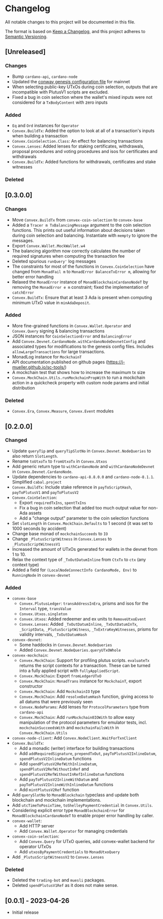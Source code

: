 # Changelog

All notable changes to this project will be documented in this file.

The format is based on [Keep a Changelog](https://keepachangelog.com/en/1.1.0/),
and this project adheres to [Semantic Versioning](https://semver.org/spec/v2.0.0.html).

## [Unreleased]

### Changes

* Bump `cardano-api`, `cardano-node`
* Updated the [conway genesis configuration file](node-config/mainnet/mainnet-conway-genesis.json) for mainnet
* When selecting public-key UTxOs during coin selection, outputs that are incompatible with PlutusV1 scripts are excluded.
* Fixed a bug in coin selection where the wallet's mixed inputs were not considered for a `TxBodyContent` with zero inputs

### Added

- `Eq` and `Ord` instances for `Operator`
- `Convex.BuildTx`: Added the option to look at all of a transaction's inputs when building a transaction
- `Convex.CoinSelection.Class`: An effect for balancing transactions
- `Convex.Lenses`: Added lenses for staking certificates, withdrawals, proposal procedures and voting procedures and isos for certificates and withdrawals
- `Convex.BuildTx`: Added functions for withdrawals, certificates and stake witnesses

### Deleted

## [0.3.0.0]

### Changes

- Move `Convex.BuildTx` from `convex-coin-selection` to `convex-base`
- Added a `Tracer m TxBalancingMessage` argument to the coin selection functions. This prints out useful information about decisions taken during coin selection and balancing. Instantiate with `mempty` to ignore the messages.
- Export `Convex.Wallet.MockWallet.w4`
- The balancing algorithm now correctly calculates the number of required signatures when computing the transaction fee
- Deleted spurious `runQuery'` log messages
- The constraints for most of the functions in `Convex.CoinSelection` have changed from `MonadFail m` to `MonadError BalanceTxError m`, allowing for better error handling
- Relaxed the `MonadError` instance of `MonadBlockchainCardanoNodeT` by removing the `MonadError e m` constraint; fixed the implementation of `catchError`
- `Convex.BuildTx`: Ensure that at least 3 Ada is present when computing minimum UTxO value in `minAdaDeposit`.

### Added

- More fine-grained functions in `Convex.Wallet.Operator` and `Convex.Query` signing & balancing transactions
- JSON instances for `CoinSelectionError` and `BalancingError`
- Add `Convex.Devnet.CardanoNode.withCardanoNodeDevnetConfig` and associated types for modifications to the genesis config files. Includes `allowLargeTransactions` for large transactions.
- MonadLog instance for `MockchainT`
- API documentation published on github pages (https://j-mueller.github.io/sc-tools/)
- A mockchain test that shows how to increase the maximum tx size
- `Convex.MockChain.Utils.runMockchainPropWith` to run a mockchain action in a quickcheck property with custom node params and initial distribution

### Deleted

- `Convex.Era`, `Convex.Measure`, `Convex.Event` modules

## [0.2.0.0]

### Changed

* Update `queryTip` and `queryTipSlotNo` in `Convex.Devnet.NodeQueries` to also return `SlotLength`.
* Rename `toUtxoTx` to `fromUtxoTx` in `Convex.Utxos`
* Add generic return type to `withCardanoNode` and `withCardanoNodeDevnet` in `Convex.Devnet.CardanoNode`.
* Update dependencies to `cardano-api-8.8.0.0` and `cardano-node-8.1.1`. Simplified `cabal.project`
* `Convex.BuildTx`: Include stake reference in `payToScriptHash`, `payToPlutusV1` and `payToPlutusV2`
* `Convex.CoinSelection`:
  - Export `requiredTxIns`, `spentTxIns`
  - Fix a bug in coin selection that added too much output value for non-Ada assets
  - Add a "change output" parameter to the coin selection functions
* Set `slotLength` in `Convex.MockChain.Defaults` to 1 second (it was set to 1000 seconds by accident)
* Change base monad of `mockchainSucceeds` to `IO`
* Change `_PlutusScriptWitness` in `Convex.Lenses` to `_PlutusScriptWitnessV1`
* Increased the amount of UTxOs generated for wallets in the devnet from 1 to 10.
* Relax the context type of `_TxOutDatumInline` from `CtxTx` to `ctx` (any context type)
* Added a field for `(LocalNodeConnectInfo CardanoMode, Env)` to `RunningNode` in `convex-devnet`

### Added

* `convex-base`
  - `Convex.PlutusLedger`: `transAddressInEra`, prisms and isos for the `Interval` type, `transValue`
  - `Convex.Utxos.singleton`
  - `Convex.Utxos`: Added redeemer and ex units to `RemoveUtxoEvent`
  - `Convex.Lenses`: Added `_TxOutDatumInline`, `_TxOutDatumInTx`, `_ScriptData`, `_PlutusScriptWitness`, `_TxExtraKeyWitnesses`, prisms for validity intervals, `_TxOutDatumHash`
* `convex-devnet`:
  - Some haddocks in `Convex.Devnet.NodeQueries`
  - Added `Convex.Devnet.NodeQueries.queryUTxOWhole`
* `convex-mockchain`:
  - `Convex.MockChain`: Support for profiling plutus scripts. `evaluateTx` returns the script contexts for a transaction. These can be turned into a fully applied script with `fullyAppliedScript`.
  - `Convex.MockChain`: Export `fromLedgerUTxO`
  - `Convex.MockChain`: `MonadTrans` instance for `MockchainT`, export constructor
  - `Convex.MockChain`: Add `MockchainIO` type
  - `Convex.MockChain`: Add `resolveDatumHash` function, giving access to all datums that were previously seen
  - `Convex.NodeParams`: Add lenses for `ProtocolParameters` type from `cardano-api`
  - `Convex.MockChain`: Add `runMockchain0IOWith` to allow easy manipulation of the protocol parameters for emulator tests, incl. `mockchainSucceedsWith` and `mockchainFailsWith` in `Convex.MockChain.Utils`
* `convex-node-client`: Add `Convex.NodeClient.WaitForTxnClient`
* `Convex.BuildTx`:
  - Add a monadic (writer) interface for building transactions
  - Add `addRequiredSignature`, `prependTxOut`, `payToPlutusV2InlineDatum`, `spendPlutusV2InlineDatum` functions
  - Add `spendPlutusV2RefWithInlineDatum`, `spendPlutusV2RefWithoutInRef` and `spendPlutusV2RefWithoutInRefInlineDatum` functions
  - Add `payToPlutusV2InlineWithDatum` and `payToPlutusV2InlineWithInlineDatum` functions
  - Add `mintPlutusV2Ref` function
* Add `querySlotNo` to `MonadBlockchain` typeclass and update both blockchain and mockchain implementations.
* Add `utcTimeToPosixTime`, `toShelleyPaymentCredential` in `Convex.Utils`.
* Considering explicit error type `MonadBlockchainError` for `MonadBlockchainCardanoNodeT` to enable proper error handling by caller.
* `convex-wallet`:
  - Add HTTP server
  - Add `Convex.Wallet.Operator` for managing credentials
* `convex-coin-selection`:
  - Add `Convex.Query` for UTxO queries, add convex-wallet backend for operator UTxOs
  - Add `utxosByPaymentCredentials` to `MonadUtxoQuery`
* Add `_PlutusScriptWitnessV2` to `Convex.Lenses`

### Deleted

* Deleted the `trading-bot` and `muesli` packages.
* Deleted `spendPlutusV1Ref` as it does not make sense.

## [0.0.1] - 2023-04-26

* Initial release
